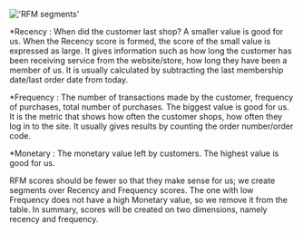 !['RFM segments']([img/puzzle.jpg "RFM segments](https://github.com/hatice-yildiz/Online_Retail_RFM_Analysis/blob/main/RFM_Segments.png)")

*Recency : When did the customer last shop? A smaller value is good for us. 
When the Recency score is formed, the score of the small value is expressed as large.
It gives information such as how long the customer has been receiving service from the website/store, how long they have been a member of us.
It is usually calculated by subtracting the last membership date/last order date from today.


*Frequency : The number of transactions made by the customer, frequency of purchases, total number of purchases. 
The biggest value is good for us.
It is the metric that shows how often the customer shops, how often they log in to the site.
It usually gives results by counting the order number/order code.


*Monetary : The monetary value left by customers. The highest value is good for us.

RFM scores should be fewer so that they make sense for us; we create segments over Recency and Frequency scores. The one with low Frequency does not have a high Monetary value, so we remove it from the table. In summary, scores will be created on two dimensions, namely recency and frequency.
